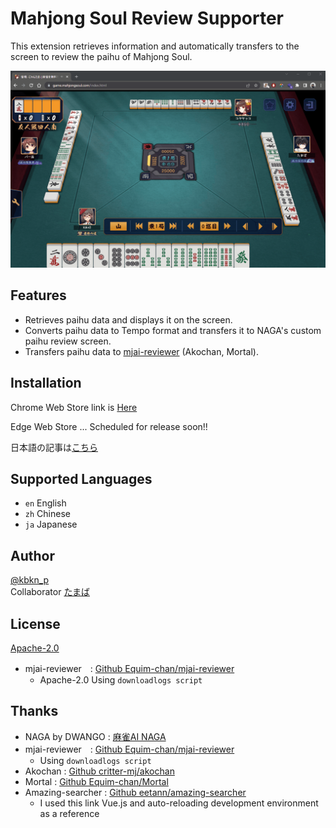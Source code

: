 # Mahjong Soul Review Supporter
This extension retrieves information and automatically transfers to the screen to review the paihu of Mahjong Soul.

![content-scripts demo shot](imgs/Animation.gif)


## Features
* Retrieves paihu data and displays it on the screen.
* Converts paihu data to Tempo format and transfers it to NAGA's custom paihu review screen.
* Transfers paihu data to [mjai-reviewer](https://mjai.ekyu.moe/) (Akochan, Mortal).


## Installation
Chrome Web Store link is [Here](https://chrome.google.com/webstore/detail/mahjongsoul-review-suppor/kdmfnkdgpialmejpgflfllkjakolamcc)


Edge Web Store ... Scheduled for release soon!!


日本語の記事は[こちら](https://zenn.dev/)


## Supported Languages
* `en` English
* `zh` Chinese
* `ja` Japanese 

## Author
[@kbkn_p](https://twitter.com/kbkn_p)  
Collaborator [たまば](https://twitter.com/utm_tmb)

## License
[Apache-2.0](https://github.com/Wabu-K/MahjongSoul-review-supporter/blob/develop/LICENSE)

* mjai-reviewer　: [Github Equim-chan/mjai-reviewer](https://github.com/Equim-chan/mjai-reviewer)
  * Apache-2.0 Using `downloadlogs script`


## Thanks
* NAGA by DWANGO : [麻雀AI NAGA](https://naga.dmv.nico/naga_report/top/)
* mjai-reviewer　: [Github Equim-chan/mjai-reviewer](https://github.com/Equim-chan/mjai-reviewer)
  * Using `downloadlogs script`
* Akochan : [Github critter-mj/akochan](https://github.com/critter-mj/akochan)
* Mortal : [Github Equim-chan/Mortal](https://github.com/Equim-chan/Mortal)
* Amazing-searcher : [Github eetann/amazing-searcher](https://github.com/eetann/amazing-searcher)
  * I used this link Vue.js and auto-reloading development environment as a reference
